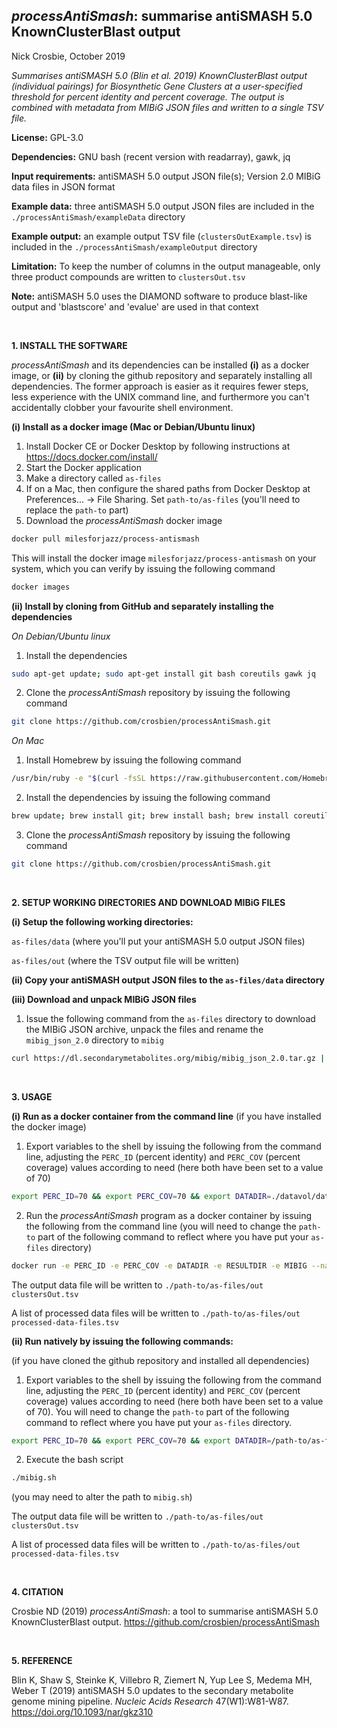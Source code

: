 
## *processAntiSmash*: summarise antiSMASH 5.0 KnownClusterBlast output
Nick Crosbie, October 2019

*Summarises antiSMASH 5.0 (Blin et al. 2019) KnownClusterBlast output (individual pairings) for Biosynthetic Gene Clusters at a user-specified threshold for percent identity and percent coverage. The output is combined with metadata from MIBiG JSON files and written to a single TSV file.*

**License:** GPL-3.0

**Dependencies:** GNU bash (recent version with readarray), gawk, jq

**Input requirements:** antiSMASH 5.0 output JSON file(s); Version 2.0 MIBiG data files in JSON format

**Example data:** three antiSMASH 5.0 output JSON files are included in the ```./processAntiSmash/exampleData``` directory

**Example output:** an example output TSV file (```clustersOutExample.tsv```) is included in the ```./processAntiSmash/exampleOutput``` directory

**Limitation:** To keep the number of columns in the output manageable, only three product compounds are written to ```clustersOut.tsv```

**Note:** antiSMASH 5.0 uses the DIAMOND software to produce blast-like output and 'blastscore' and 'evalue' are used in that context

<br>

**1. INSTALL THE SOFTWARE**

*processAntiSmash* and its dependencies can be installed **(i)** as a docker image, or **(ii)** by cloning the github repository and separately installing all dependencies. The former approach is easier as it requires fewer steps, less experience with the UNIX command line, and furthermore you can't accidentally clobber your favourite shell environment.

**(i) Install as a docker image (Mac or Debian/Ubuntu linux)**

1. Install Docker CE or Docker Desktop by following instructions at https://docs.docker.com/install/
2. Start the Docker application
3. Make a directory called ```as-files```
4. If on a Mac, then configure the shared paths from Docker Desktop at Preferences... -> File Sharing. Set ```path-to/as-files``` (you'll need to replace the ```path-to``` part)
5. Download the *processAntiSmash* docker image

```bash
docker pull milesforjazz/process-antismash
```

This will install the docker image ```milesforjazz/process-antismash``` on your system, which you can verify by issuing the following command

```bash
docker images
```

**(ii) Install by cloning from GitHub and separately installing the dependencies**

*On Debian/Ubuntu linux*

1. Install the dependencies

```bash
sudo apt-get update; sudo apt-get install git bash coreutils gawk jq
```

2. Clone the *processAntiSmash* repository by issuing the following command

```bash
git clone https://github.com/crosbien/processAntiSmash.git
```

*On Mac*

1. Install Homebrew by issuing the following command

```bash
/usr/bin/ruby -e "$(curl -fsSL https://raw.githubusercontent.com/Homebrew/install/master/install)"
```
2. Install the dependencies by issuing the following command

```bash
brew update; brew install git; brew install bash; brew install coreutils; brew install gawk; brew install jq
```
3. Clone the *processAntiSmash* repository by issuing the following command

```bash
git clone https://github.com/crosbien/processAntiSmash.git
```

<br>

**2. SETUP WORKING DIRECTORIES AND DOWNLOAD MIBiG FILES**

**(i) Setup the following working directories:**

```as-files/data``` (where you'll put your antiSMASH 5.0 output JSON files)

```as-files/out``` (where the TSV output file will be written)

**(ii) Copy your antiSMASH output JSON files to the ```as-files/data``` directory**

**(iii) Download and unpack MIBiG JSON files**

1. Issue the following command from the ``as-files`` directory to download the MIBiG JSON archive, unpack the files and rename the ```mibig_json_2.0``` directory to ```mibig``` 

```bash
curl https://dl.secondarymetabolites.org/mibig/mibig_json_2.0.tar.gz | tar xvz; mv mibig_json_2.0 mibig 
```

<br>

**3. USAGE**

**(i) Run as a docker container from the command line** (if you have installed the docker image)

1. Export variables to the shell by issuing the following from the command line, adjusting the ```PERC_ID``` (percent identity) and ```PERC_COV``` (percent coverage) values according to need (here both have been set to a value of 70)

```bash
export PERC_ID=70 && export PERC_COV=70 && export DATADIR=./datavol/data && export RESULTDIR=./datavol/out && export MIBIG=./datavol/mibig
```

2. Run the *processAntiSmash* program as a docker container by issuing the following from the command line (you will need to change the ``path-to`` part of the following command to reflect where you have put your ```as-files``` directory)

```bash 
docker run -e PERC_ID -e PERC_COV -e DATADIR -e RESULTDIR -e MIBIG --name processAntiSmash --rm -v /path-to/as-files:/datavol milesforjazz/process-antismash
```

 The output data file will be written to ```./path-to/as-files/out clustersOut.tsv```

 A list of processed data files will be written to ```./path-to/as-files/out processed-data-files.tsv```

**(ii) Run natively by issuing the following commands:**

(if you have cloned the github repository and installed all dependencies) 

1. Export variables to the shell by issuing the following from the command line, adjusting the ```PERC_ID``` (percent identity) and ```PERC_COV``` (percent coverage) values according to need (here both have been set to a value of 70). You will need to change the ``path-to`` part of the following command to reflect where you have put your ```as-files``` directory.

```bash
export PERC_ID=70 && export PERC_COV=70 && export DATADIR=/path-to/as-files/data && export RESULTDIR=/path-to/as-files/out && export MIBIG=/path-to/as-files/mibig
```

2. Execute the bash script

```bash
./mibig.sh
```
(you may need to alter the path to ``mibig.sh``)

The output data file will be written to ```./path-to/as-files/out clustersOut.tsv```

 A list of processed data files will be written to ```./path-to/as-files/out processed-data-files.tsv```

<br>

**4. CITATION**

Crosbie ND (2019) *processAntiSmash*: a tool to summarise antiSMASH 5.0 KnownClusterBlast output. https://github.com/crosbien/processAntiSmash

<br>

**5. REFERENCE** 

Blin K, Shaw S, Steinke K, Villebro R, Ziemert N, Yup Lee S, Medema MH, Weber T (2019) antiSMASH 5.0 updates to the secondary metabolite genome mining pipeline. *Nucleic Acids Research* 47(W1):W81-W87. https://doi.org/10.1093/nar/gkz310